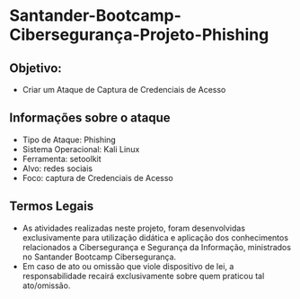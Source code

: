 # Santander-Bootcamp-Cibersegurança-Projeto-Phishing

## Objetivo:
- Criar um Ataque de Captura de Credenciais de Acesso

## Informações sobre o ataque
- Tipo de Ataque: Phishing
- Sistema Operacional: Kali Linux
- Ferramenta: setoolkit
- Alvo: redes sociais
- Foco: captura de Credenciais de Acesso

## Termos Legais

- As atividades realizadas neste projeto, foram desenvolvidas exclusivamente para utilização didática e aplicação dos conhecimentos relacionados a Cibersegurança e Segurança da Informação, ministrados no Santander Bootcamp Cibersegurança.
- Em caso de ato ou omissão que viole dispositivo de lei, a responsabilidade recairá exclusivamente sobre quem praticou tal ato/omissão.
